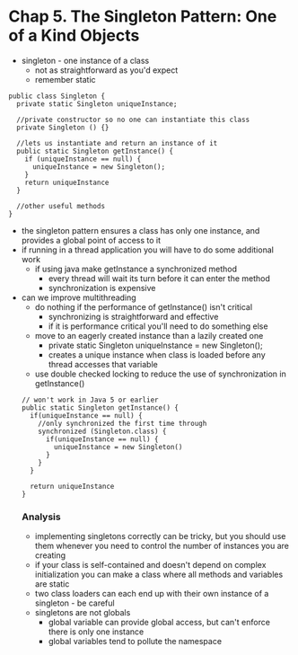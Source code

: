 # Chap 5. The Singleton Pattern: One of a Kind Objects 

- singleton - one instance of a class 
  - not as straightforward as you'd expect
  - remember static 
```
public class Singleton {
  private static Singleton uniqueInstance;

  //private constructor so no one can instantiate this class 
  private Singleton () {}

  //lets us instantiate and return an instance of it 
  public static Singleton getInstance() {
    if (uniqueInstance == null) {
      uniqueInstance = new Singleton();
    }
    return uniqueInstance 
  }

  //other useful methods 
}
```
- the singleton pattern ensures a class has only one instance, and provides a global point of access to it 
- if running in a thread application you will have to do some additional work 
  - if using java make getInstance a synchronized method 
    - every thread will wait its turn before it can enter the method 
    - synchronization is expensive 
- can we improve multithreading 
  - do nothing if the performance of getInstance() isn't critical 
    - synchronizing is straightforward and effective 
    - if it is performance critical you'll need to do something else
  - move to an eagerly created instance than a lazily created one 
    - private static Singleton uniqueInstance = new Singleton();
    - creates a unique instance when class is loaded before any thread accesses that variable 
  - use double checked locking to reduce the use of synchronization in getInstance()
  ```
  // won't work in Java 5 or earlier 
  public static Singleton getInstance() {
    if(uniqueInstance == null) {
      //only synchronized the first time through 
      synchronized (Singleton.class) {
        if(uniqueInstance == null) {
          uniqueInstance = new Singleton()
        }
      }
    }

    return uniqueInstance 
  }
  ```
  ### Analysis 
  - implementing singletons correctly can be tricky, but you should use them whenever you need to control the number of instances you are creating 
  - if your class is self-contained and doesn't depend on complex initialization you can make a class where all methods and variables are static 
  - two class loaders can each end up with their own instance of a singleton - be careful 
  - singletons are not globals 
    - global variable can provide global access, but can't enforce there is only one instance 
    - global variables tend to pollute the namespace 
